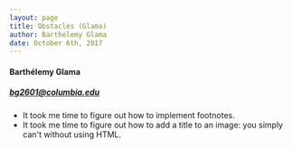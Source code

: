 ```yaml
---
layout: page
title: Obstacles (Glama)
author: Barthélemy Glama
date: October 6th, 2017
---
```


#### Barthélemy Glama

##### [bg2601@columbia.edu](mailto:bg2601@columbia.edu)

- It took me time to figure out how to implement footnotes.
- It took me time to figure out how to add a title to an image: you simply can't without using HTML.
